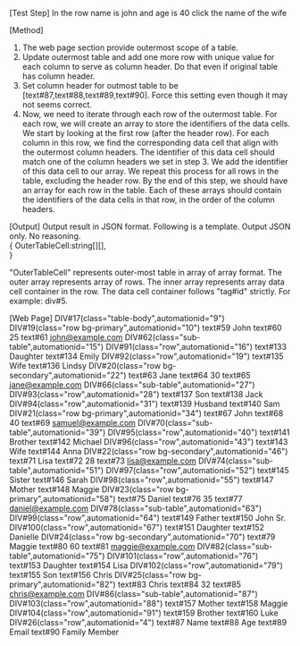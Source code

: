 [Test Step]
In the row name is john and age is 40 click the name of the wife

[Method]

1. The web page section provide outermost scope of a table.
2. Update outermost table and add one more row with unique value for each column to serve as column header. Do that even if original table has column header.  
3. Set column header for outmost table to be [text#87,text#88,text#89,text#90]. Force this setting even though it may not seems correct.  
4. Now, we need to iterate through each row of the outermost table. For each row, we will create an array to store the identifiers of the data cells. We start by looking at the first row (after the header row). For each column in this row, we find the corresponding data cell that align with the outermost column headers. The identifier of this data cell should match one of the column headers we set in step 3. We add the identifier of this data cell to our array. We repeat this process for all rows in the table, excluding the header row. By the end of this step, we should have an array for each row in the table. Each of these arrays should contain the identifiers of the data cells in that row, in the order of the column headers.

[Output]
Output result in JSON format. Following is a template. Output JSON only. No reasoning.  
{
OuterTableCell:string[][],  
}  

"OuterTableCell" represents outer-most table in array of array format. The outer array represents array of rows. The inner array represents array data cell container in the row. The data cell container follows "tag#id" strictly. For example: div#5.

[Web Page]
DIV#17(class="table-body",automationid="9")
 DIV#19(class="row bg-primary",automationid="10")
  text#59 John
  text#60 25
  text#61 <john@example.com>
  DIV#62(class="sub-table",automationid="15")
   DIV#91(class="row",automationid="16")
text#133 Daughter
text#134 Emily
   DIV#92(class="row",automationid="19")
text#135 Wife
text#136 Lindsy
 DIV#20(class="row bg-secondary",automationid="22")
  text#63 Jane
  text#64 30
  text#65 <jane@example.com>
  DIV#66(class="sub-table",automationid="27")
   DIV#93(class="row",automationid="28")
text#137 Son
text#138 Jack
   DIV#94(class="row",automationid="31")
text#139 Husband
text#140 Sam
 DIV#21(class="row bg-primary",automationid="34")
  text#67 John
  text#68 40
  text#69 <samuel@example.com>
  DIV#70(class="sub-table",automationid="39")
   DIV#95(class="row",automationid="40")
text#141 Brother
text#142 Michael
   DIV#96(class="row",automationid="43")
text#143 Wife
text#144 Anna
 DIV#22(class="row bg-secondary",automationid="46")
  text#71 Lisa
  text#72 28
  text#73 <lisa@example.com>
  DIV#74(class="sub-table",automationid="51")
   DIV#97(class="row",automationid="52")
text#145 Sister
text#146 Sarah
   DIV#98(class="row",automationid="55")
text#147 Mother
text#148 Maggie
 DIV#23(class="row bg-primary",automationid="58")
  text#75 Daniel
  text#76 35
  text#77 <daniel@example.com>
  DIV#78(class="sub-table",automationid="63")
   DIV#99(class="row",automationid="64")
text#149 Father
text#150 John Sr.
   DIV#100(class="row",automationid="67")
text#151 Daughter
text#152 Danielle
 DIV#24(class="row bg-secondary",automationid="70")
  text#79 Maggie
  text#80 60
  text#81 <maggie@example.com>
  DIV#82(class="sub-table",automationid="75")
   DIV#101(class="row",automationid="76")
text#153 Daughter
text#154 Lisa
   DIV#102(class="row",automationid="79")
text#155 Son
text#156 Chris
 DIV#25(class="row bg-primary",automationid="82")
  text#83 Chris
  text#84 32
  text#85 <chris@example.com>
  DIV#86(class="sub-table",automationid="87")
   DIV#103(class="row",automationid="88")
text#157 Mother
text#158 Maggie
   DIV#104(class="row",automationid="91")
text#159 Brother
text#160 Luke
DIV#26(class="row",automationid="4")
 text#87 Name
 text#88 Age
 text#89 Email
 text#90 Family Member  